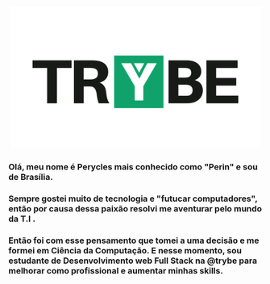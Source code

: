 <p align="center">
<img src="https://github.com/PeryclesReis/PeryclesReis/blob/master/trybeFig.png" width="500px">
</p>



<p>

### Olá, meu nome é Perycles mais conhecido como "Perin" e sou de Brasília.
### Sempre gostei muito de tecnologia e "futucar computadores", então por causa dessa paixão resolvi me aventurar pelo mundo da T.I .
### Então foi com esse pensamento que tomei a uma decisão e me formei em Ciência da Computação. E nesse momento, sou estudante de Desenvolvimento web Full Stack na @trybe para melhorar como profissional e aumentar minhas skills.

</p>


